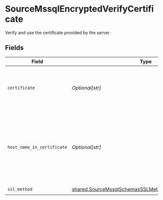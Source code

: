 # SourceMssqlEncryptedVerifyCertificate

Verify and use the certificate provided by the server.


## Fields

| Field                                                                                                                        | Type                                                                                                                         | Required                                                                                                                     | Description                                                                                                                  |
| ---------------------------------------------------------------------------------------------------------------------------- | ---------------------------------------------------------------------------------------------------------------------------- | ---------------------------------------------------------------------------------------------------------------------------- | ---------------------------------------------------------------------------------------------------------------------------- |
| `certificate`                                                                                                                | *Optional[str]*                                                                                                              | :heavy_minus_sign:                                                                                                           | certificate of the server, or of the CA that signed the server certificate                                                   |
| `host_name_in_certificate`                                                                                                   | *Optional[str]*                                                                                                              | :heavy_minus_sign:                                                                                                           | Specifies the host name of the server. The value of this property must match the subject property of the certificate.        |
| `ssl_method`                                                                                                                 | [shared.SourceMssqlSchemasSSLMethodSSLMethodSSLMethod](../../models/shared/sourcemssqlschemassslmethodsslmethodsslmethod.md) | :heavy_check_mark:                                                                                                           | N/A                                                                                                                          |